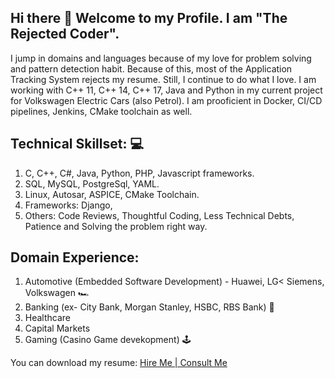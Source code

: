 ## Hi there 👋 Welcome to my Profile. I am "The Rejected Coder". 
I jump in domains and languages because of my love for problem solving and pattern detection habit. Because of this, most of the Application Tracking System rejects my resume. Still, I continue to do what I love.
I am working with C++ 11, C++ 14, C++ 17, Java and Python in my current project for Volkswagen Electric Cars (also Petrol). I am prooficient in Docker, CI/CD pipelines, Jenkins, CMake toolchain as well.

## Technical Skillset: 💻
1. C, C++, C#, Java, Python, PHP, Javascript frameworks.
2. SQL, MySQL, PostgreSql, YAML.
3. Linux, Autosar, ASPICE, CMake Toolchain.
4. Frameworks: Django,
5. Others: Code Reviews, Thoughtful Coding, Less Technical Debts, Patience and Solving the problem right way.

## Domain Experience:
1. Automotive (Embedded Software Development) - Huawei, LG< Siemens, Volkswagen 🏎️
2. Banking (ex- City Bank, Morgan Stanley, HSBC, RBS Bank) 🏦
3. Healthcare 
4. Capital Markets
5. Gaming (Casino Game devekopment) 🕹️

You can download my resume: <a href="https://github.com/incredibleiti/portfolio/blob/main/SeniorSoftwareEngineer.pdf"> Hire Me | Consult Me </a>

